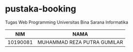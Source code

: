 # pustaka-booking
Tugas Web Programming Universitas Bina Sarana Informatika 


| NIM | NAMA |
|-----|------|
| 10190081 | MUHAMMAD REZA PUTRA GUMILAR |

